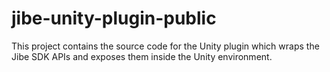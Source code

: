 jibe-unity-plugin-public
========================

This project contains the source code for the Unity plugin which wraps the Jibe SDK APIs and exposes them inside the Unity environment.

